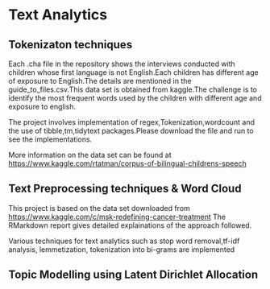 # Text Analytics 

## Tokenizaton techniques
Each .cha file in the repository shows the interviews conducted with children whose first language is not English.Each children has different age of exposure to English.The details are mentioned in the guide_to_files.csv.This data set is obtained from kaggle.The challenge is to identify the most frequent words used by the children with different age and exposure to english.

The project involves implementation of regex,Tokenization,wordcount and the use of tibble,tm,tidytext packages.Please download the file and run to see the implementations.

More information on the data set can be found at https://www.kaggle.com/rtatman/corpus-of-bilingual-childrens-speech

## Text Preprocessing techniques & Word Cloud 
This project is based on the data set downloaded from https://www.kaggle.com/c/msk-redefining-cancer-treatment
The RMarkdown report gives detailed explainations of the approach followed.

Various techniques for text analytics such as stop word removal,tf-idf analysis, lemmetization, tokenization into bi-grams are implemented

## Topic Modelling using Latent Dirichlet Allocation

